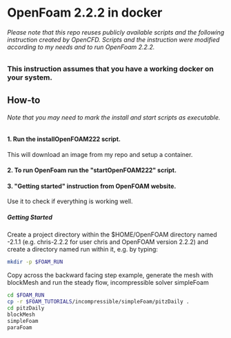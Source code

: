 # OpenFoam 2.2.2 in docker
###### Please note that this repo reuses publicly available scripts and the following instruction created by OpenCFD. Scripts and the instruction were modified according to my needs and to run OpenFoam 2.2.2.

### This instruction assumes that you have a working docker on your system.

## How-to
###### Note that you may need to mark the install and start scripts as executable.

#### 1. Run the installOpenFOAM222 script.
This will download an image from my repo and setup a container.

#### 2. To run OpenFoam run the "startOpenFOAM222" script.

#### 3. "Getting started" instruction from OpenFOAM website.
Use it to check if everything is working well.

##### Getting Started
Create a project directory within the $HOME/OpenFOAM directory named <USER>-2.1.1 (e.g. chris-2.2.2 for user chris and OpenFOAM version 2.2.2) and create a directory named run within it, e.g. by typing:

```bash
mkdir -p $FOAM_RUN
```
Copy across the backward facing step example, generate the mesh with blockMesh and run the steady flow, incompressible solver simpleFoam

```bash
cd $FOAM_RUN
cp -r $FOAM_TUTORIALS/incompressible/simpleFoam/pitzDaily .
cd pitzDaily
blockMesh
simpleFoam
paraFoam
```
